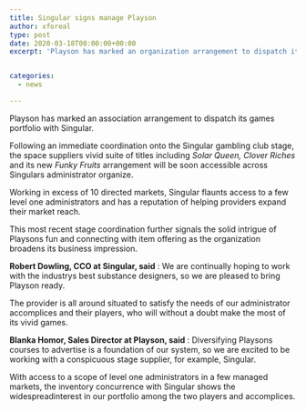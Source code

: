 ```yaml
---
title: Singular signs manage Playson
author: xforeal 
type: post
date: 2020-03-18T00:00:00+00:00
excerpt: 'Playson has marked an organization arrangement to dispatch its games portfolio with Singular '


categories:
  - news

---
```

Playson has marked an association arrangement to dispatch its games portfolio with Singular. 

Following an immediate coordination onto the Singular gambling club stage, the space suppliers vivid suite of titles including _Solar Queen, Clover Riches_ and its new _Funky Fruits_ arrangement will be soon accessible across Singulars administrator organize. 

Working in excess of 10 directed markets, Singular flaunts access to a few level one administrators and has a reputation of helping providers expand their market reach. 

This most recent stage coordination further signals the solid intrigue of Playsons fun and connecting with item offering as the organization broadens its business impression. 

**Robert Dowling, CCO at Singular, said** : We are continually hoping to work with the industrys best substance designers, so we are pleased to bring Playson ready. 

The provider is all around situated to satisfy the needs of our administrator accomplices and their players, who will without a doubt make the most of its vivid games. 

**Blanka Homor, Sales Director at Playson, said** : Diversifying Playsons courses to advertise is a foundation of our system, so we are excited to be working with a conspicuous stage supplier, for example, Singular. 

With access to a scope of level one administrators in a few managed markets, the inventory concurrence with Singular shows the widespreadinterest in our portfolio among the two players and accomplices.